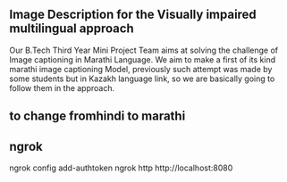 ## Image Description for the Visually impaired multilingual approach

Our B.Tech Third Year Mini Project Team aims at solving the challenge of Image captioning in Marathi Language. We aim to make a first of its kind marathi image captioning Model, previously such attempt was made by some students but in Kazakh language link, so we are basically going to follow them in the approach.

## to change fromhindi to marathi 

## ngrok
ngrok config add-authtoken <TOKEN>
ngrok http http://localhost:8080
